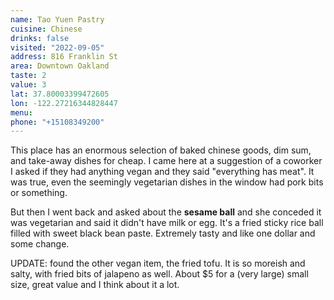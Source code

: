 ```yaml
---
name: Tao Yuen Pastry
cuisine: Chinese
drinks: false
visited: "2022-09-05"
address: 816 Franklin St
area: Downtown Oakland
taste: 2
value: 3
lat: 37.80003399472605
lon: -122.27216344828447
menu:
phone: "+15108349200"
---
```


This place has an enormous selection of baked chinese goods, dim sum, and take-away dishes for cheap. I came here at a suggestion of a coworker I asked if they had anything vegan and they said "everything has meat". It was true, even the seemingly vegetarian dishes in the window had pork bits or something. 

But then I went back and asked about the **sesame ball** and she conceded it was vegetarian and said it didn't have milk or egg. It's a fried sticky rice ball filled with sweet black bean paste. Extremely tasty and like one dollar and some change.

UPDATE: found the other vegan item, the fried tofu. It is so moreish and salty, with fried bits of jalapeno as well. About $5 for a (very large) small size, great value and I think about it a lot. 
